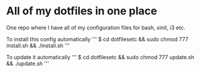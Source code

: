 # All of my dotfiles in one place

One repo where I have all of my configuration files for bash, xinit, i3 etc.

To install this config automatically
'''
$ cd dotfilesetc && sudo chmod 777 install.sh && ./install.sh
'''

To update it automatically
'''
$ cd dotfilesetc && sudo chmod 777 update.sh && ./update.sh
'''
